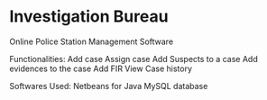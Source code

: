 # Investigation Bureau
Online Police Station Management Software 

Functionalities:
Add case
Assign case
Add Suspects to a case
Add evidences to the case
Add FIR
View Case history

Softwares Used:
Netbeans for Java
MySQL database

